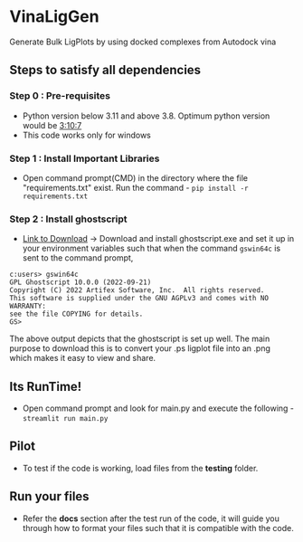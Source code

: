 # VinaLigGen
Generate Bulk LigPlots by using docked complexes from Autodock vina

## Steps to satisfy all dependencies

### Step 0 : Pre-requisites
- Python version below 3.11 and above 3.8. Optimum python version would be [3:10:7](https://www.python.org/downloads/release/python-3107/)
- This code works only for windows

### Step 1 : Install Important Libraries
- Open command prompt(CMD) in the directory where the file "requirements.txt" exist. Run the command - ```pip install -r requirements.txt```

### Step 2 : Install ghostscript
- [Link to Download](https://github.com/ArtifexSoftware/ghostpdl-downloads/releases/download/gs1000/gs1000w64.exe) -> Download and install ghostscript.exe and set it up in your environment variables such that when the command ```gswin64c``` is sent to the command prompt,
```
c:users> gswin64c
GPL Ghostscript 10.0.0 (2022-09-21)
Copyright (C) 2022 Artifex Software, Inc.  All rights reserved.
This software is supplied under the GNU AGPLv3 and comes with NO WARRANTY:
see the file COPYING for details.
GS>
```
The above output depicts that the ghostscript is set up well.
The main purpose to download this is to convert your .ps ligplot file into an .png which makes it easy to view and share.

## Its RunTime!
- Open command prompt and look for main.py and execute the following - ```streamlit run main.py```

## Pilot
- To test if the code is working, load files from the **testing** folder.

## Run your files
- Refer the **docs** section after the test run of the code, it will guide you through how to format your files such that it is compatible with the code.
